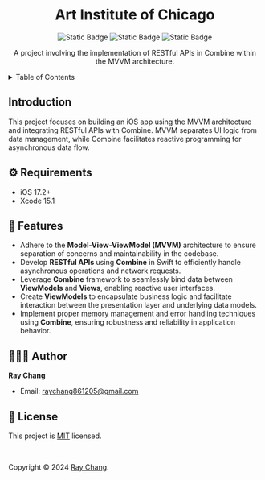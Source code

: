 
<div align="center">

# Art Institute of Chicago

![Static Badge](https://img.shields.io/badge/Swift-5.0-orange?logo=swift&style=for-the-badge) 
![Static Badge](https://img.shields.io/badge/License-MIT-blue?style=for-the-badge) 
![Static Badge](https://img.shields.io/badge/iOS-17.2+-lightgrey?style=for-the-badge)

A project involving the implementation of RESTful APIs in Combine within the MVVM architecture.
</div>

<details>
  <summary>Table of Contents</summary>
  <ol>
    <li><a href="#introduction">Introduction</a></li>
    <li><a href="#requirements">Requirements</a></li>
    <li><a href="#features">Features</a></li>
    <li><a href="#author">Author</a></li>
    <li><a href="#license">License</a></li>
  </ol>
</details>

<!-- Introduction -->
## Introduction
This project focuses on building an iOS app using the MVVM architecture and integrating RESTful APIs with Combine. MVVM separates UI logic from data management, while Combine facilitates reactive programming for asynchronous data flow.

## ⚙️ Requirements
- iOS 17.2+
- Xcode 15.1

## 📲 Features
- Adhere to the **Model-View-ViewModel (MVVM)** architecture to ensure separation of concerns and maintainability in the codebase.
- Develop **RESTful APIs** using **Combine** in Swift to efficiently handle asynchronous operations and network requests.
- Leverage **Combine** framework to seamlessly bind data between **ViewModels** and **Views**, enabling reactive user interfaces.
- Create **ViewModels** to encapsulate business logic and facilitate interaction between the presentation layer and underlying data models.
- Implement proper memory management and error handling techniques using **Combine**, ensuring robustness and reliability in application behavior.

## 👨🏻‍💻 Author
 **Ray Chang**
* Email: [raychang861205@gmail.com]()

## 📝 License
This project is [MIT](https://github.com/HRayChang/Art-Institute-of-Chicago/blob/main/LICENSE) licensed.

<br />

Copyright © 2024 [Ray Chang](https://github.com/HRayChang).
